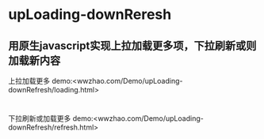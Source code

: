 # upLoading-downReresh
用原生javascript实现上拉加载更多项，下拉刷新或则加载新内容
---
上拉加载更多 demo:<wwzhao.com/Demo/upLoading-downRefresh/loading.html>
#
下拉刷新或加载更多 demo:<wwzhao.com/Demo/upLoading-downRefresh/refresh.html>
